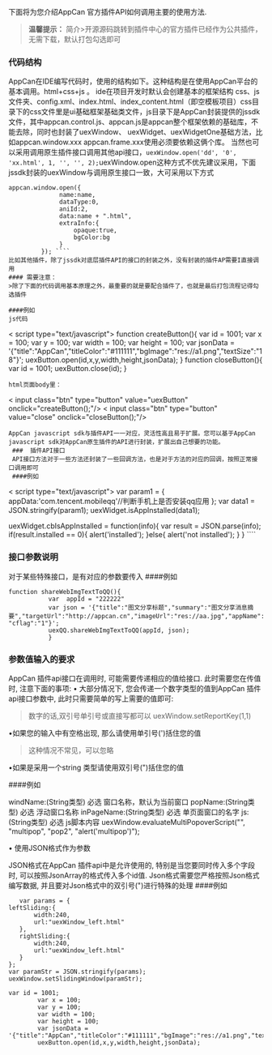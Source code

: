 ﻿下面将为您介绍AppCan 官方插件API如何调用主要的使用方法.
> **温馨提示：** 简介>开源源码跳转到插件中心的官方插件已经作为公共插件，无需下载，默认打包勾选即可

 ###  代码结构
 AppCan在IDE编写代码时，使用的结构如下。这种结构是在使用AppCan平台的基本调用。html+css+js 。
   ide在项目开发时默认会创建基本的框架结构 css、js文件夹、config.xml、index.html、index_content.html（即空模板项目）css目录下的css文件里是ui基础框架基础类文件，js目录下是AppCan封装提供的jssdk文件，其中appcan.control.js、appcan.js是appcan整个框架依赖的基础库，不能去除，同时也封装了uexWindow、 uexWidget、uexWidgetOne基础方法，比如appcan.window.xxx appcan.frame.xxx使用必须要依赖这俩个库。 
 当然也可以采用调用原生插件接口调用其他api接口，`uexWindow.open('dd', '0', 'xx.html', 1, '', '', 2);`uexWindow.open这种方式不优先建议采用，下面jssdk封装的uexWindow与调用原生接口一致，大可采用以下方式
   ````
   appcan.window.open({
                 name:name,
                 dataType:0,
                 aniId:2,
                 data:name + ".html",
                 extraInfo:{
                     opaque:true,
                     bgColor:bg
                 }
            }); ````
 比如其他插件，除了jssdk对底层插件API的接口的封装之外，没有封装的插件AP需要I直接调用
 #### 需要注意：
>除了下面的代码调用基本原理之外，最重要的就是要配合插件了，也就是最后打包流程记得勾选插件

####例如
js代码
 ````
< script type="text/javascript">
function createButton(){
        var id = 1001;
        var x = 100;
        var y = 100;
        var width = 100;
        var height = 100;
        var jsonData = '{"title":"AppCan","titleColor":"#111111","bgImage":"res://a1.png","textSize":"18"}';
        uexButton.open(id,x,y,width,height,jsonData);
    }
	function closeButton(){
    var id = 1001;
    uexButton.close(id);
}
</script> 
   ````
html页面body里：
 ````
   < input class="btn" type="button" value="uexButton" onclick="createButton();"/>
   < input class="btn" type="button" value="close" onclick="closeButton();"/>
````
AppCan javascript sdk与插件API一一对应，灵活性高且易于扩展。您可以基于AppCan javascript sdk对AppCan原生插件的API进行封装，扩展出自己想要的功能。
 ###  插件API接口
 API接口方法对于一些方法还封装了一些回调方法，也是对于方法的对应的回调，按照正常接口调用即可
 ####例如
 ````
 < script type="text/javascript">
 var param1 = {
        appData:'com.tencent.mobileqq'//判断手机上是否安装qq应用
    };
    var data1 = JSON.stringify(param1);
    uexWidget.isAppInstalled(data1);
	
 uexWidget.cbIsAppInstalled = function(info){
        var result = JSON.parse(info);
        if(result.installed == 0){
            alert('installed');
        }else{
            alert('not installed');
        }
    }
	</script> ````
 ###  接口参数说明
 对于某些特殊接口，是有对应的参数要传入
 ####例如
 ````
 function shareWebImgTextToQQ(){
            var  appId = "222222"
            var json = '{"title":"图文分享标题","summary":"图文分享消息摘要","targetUrl":"http://appcan.cn","imageUrl":"res://aa.jpg","appName":"uexQQ", "cflag":"1"}';
            uexQQ.shareWebImgTextToQQ(appId, json);
            }
 ````
 ###  参数值输入的要求
AppCan 插件api接口在调用时, 可能需要传递相应的值给接口. 此时需要您在传值时, 注意下面的事项:
 • 大部分情况下, 您会传递一个数字类型的值到AppCan 插件api接口参数中, 此时只需要简单的写上需要的值即可:
 > 数字的话,双引号单引号或直接写都可以
 uexWindow.setReportKey(1,1)
 
 •如果您的输入中有空格出现, 那么请使用单引号(')括住您的值  

 

 > 这种情况不常见，可以忽略
 
•如果是采用一个string 类型请使用双引号(")括住您的值

####例如

> 
 windName:(String类型) 必选 窗口名称，默认为当前窗口
   popName:(String类型) 必选 浮动窗口名称
   inPageName:(String类型) 必选 单页面窗口的名字
   js:(String类型) 必选 js脚本内容
uexWindow.evaluateMultiPopoverScript("", "multipop", "pop2", "alert('multipop')");
 
 
• 使用JSON格式作为参数

JSON格式在AppCan 插件api中是允许使用的, 特别是当您要同时传入多个字段时, 可以按照JsonArray的格式传入多个id值. Json格式需要您严格按照Json格式编写数据, 并且要对Json格式中的双引号(")进行特殊的处理
####例如
 ````
	var params = { 
leftSliding:{
        width:240,
        url:"uexWindow_left.html"
    },
    rightSliding:{
        width:240,
        url:"uexWindow_left.html"
    } 
 }; 
 var paramStr = JSON.stringify(params);
 uexWindow.setSlidingWindow(paramStr);
 
````
````
var id = 1001;
        var x = 100;
        var y = 100;
        var width = 100;
        var height = 100;
        var jsonData = '{"title":"AppCan","titleColor":"#111111","bgImage":"res://a1.png","textSize":"18"}';
        uexButton.open(id,x,y,width,height,jsonData);
````
 